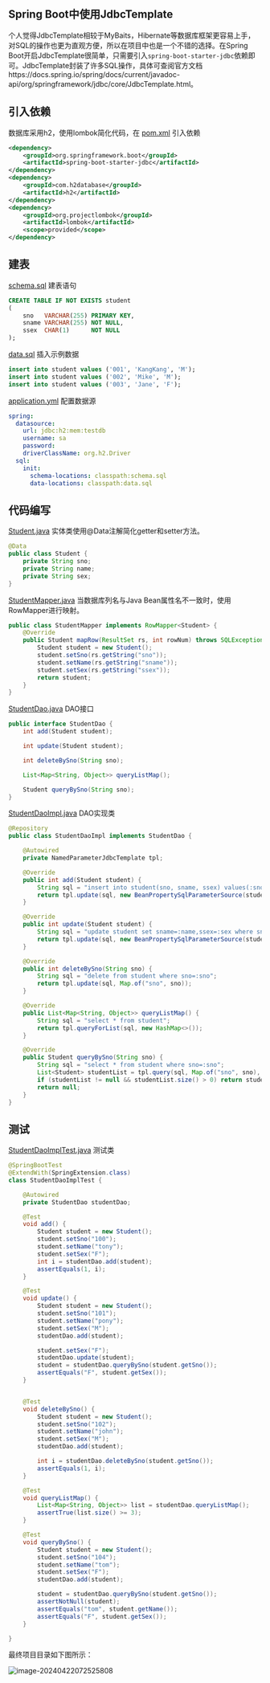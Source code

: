 ## Spring Boot中使用JdbcTemplate

个人觉得JdbcTemplate相较于MyBaits，Hibernate等数据库框架更容易上手，对SQL的操作也更为直观方便，所以在项目中也是一个不错的选择。在Spring Boot开启JdbcTemplate很简单，只需要引入`spring-boot-starter-jdbc`依赖即可。JdbcTemplate封装了许多SQL操作，具体可查阅官方文档https://docs.spring.io/spring/docs/current/javadoc-api/org/springframework/jdbc/core/JdbcTemplate.html。

## 引入依赖

数据库采用h2，使用lombok简化代码，在 [pom.xml](pom.xml) 引入依赖

```xml
<dependency>
    <groupId>org.springframework.boot</groupId>
    <artifactId>spring-boot-starter-jdbc</artifactId>
</dependency>
<dependency>
    <groupId>com.h2database</groupId>
    <artifactId>h2</artifactId>
</dependency>
<dependency>
    <groupId>org.projectlombok</groupId>
    <artifactId>lombok</artifactId>
    <scope>provided</scope>
</dependency>
```

## 建表

 [schema.sql](src\main\resources\schema.sql) 建表语句

```sql
CREATE TABLE IF NOT EXISTS student
(
    sno   VARCHAR(255) PRIMARY KEY,
    sname VARCHAR(255) NOT NULL,
    ssex  CHAR(1)      NOT NULL
);
```

 [data.sql](src\main\resources\data.sql)  插入示例数据

```sql
insert into student values ('001', 'KangKang', 'M');
insert into student values ('002', 'Mike', 'M');
insert into student values ('003', 'Jane', 'F');
```

 [application.yml](src\main\resources\application.yml)  配置数据源

```yml
spring:
  datasource:
    url: jdbc:h2:mem:testdb
    username: sa
    password:
    driverClassName: org.h2.Driver
  sql:
    init:
      schema-locations: classpath:schema.sql
      data-locations: classpath:data.sql
```



## 代码编写

 [Student.java](src\main\java\com\example\demo\bean\Student.java)  实体类使用@Data注解简化getter和setter方法。

```java
@Data
public class Student {
    private String sno;
    private String name;
    private String sex;
}
```

 [StudentMapper.java](src\main\java\com\example\demo\mapper\StudentMapper.java)  当数据库列名与Java Bean属性名不一致时，使用RowMapper进行映射。

```java
public class StudentMapper implements RowMapper<Student> {
    @Override
    public Student mapRow(ResultSet rs, int rowNum) throws SQLException {
        Student student = new Student();
        student.setSno(rs.getString("sno"));
        student.setName(rs.getString("sname"));
        student.setSex(rs.getString("ssex"));
        return student;
    }
}
```

 [StudentDao.java](src\main\java\com\example\demo\dao\StudentDao.java) DAO接口

```java
public interface StudentDao {
    int add(Student student);

    int update(Student student);

    int deleteBySno(String sno);

    List<Map<String, Object>> queryListMap();

    Student queryBySno(String sno);
}
```

 [StudentDaoImpl.java](src\main\java\com\example\demo\dao\impl\StudentDaoImpl.java) DAO实现类

```java
@Repository
public class StudentDaoImpl implements StudentDao {

    @Autowired
    private NamedParameterJdbcTemplate tpl;

    @Override
    public int add(Student student) {
        String sql = "insert into student(sno, sname, ssex) values(:sno, :name, :sex)";
        return tpl.update(sql, new BeanPropertySqlParameterSource(student));
    }

    @Override
    public int update(Student student) {
        String sql = "update student set sname=:name,ssex=:sex where sno=:sno";
        return tpl.update(sql, new BeanPropertySqlParameterSource(student));
    }

    @Override
    public int deleteBySno(String sno) {
        String sql = "delete from student where sno=:sno";
        return tpl.update(sql, Map.of("sno", sno));
    }

    @Override
    public List<Map<String, Object>> queryListMap() {
        String sql = "select * from student";
        return tpl.queryForList(sql, new HashMap<>());
    }

    @Override
    public Student queryBySno(String sno) {
        String sql = "select * from student where sno=:sno";
        List<Student> studentList = tpl.query(sql, Map.of("sno", sno), new StudentMapper());
        if (studentList != null && studentList.size() > 0) return studentList.get(0);
        return null;
    }
}
```

## 测试

 [StudentDaoImplTest.java](src\test\java\com\example\demo\dao\impl\StudentDaoImplTest.java)  测试类

```java
@SpringBootTest
@ExtendWith(SpringExtension.class)
class StudentDaoImplTest {

    @Autowired
    private StudentDao studentDao;

    @Test
    void add() {
        Student student = new Student();
        student.setSno("100");
        student.setName("tony");
        student.setSex("F");
        int i = studentDao.add(student);
        assertEquals(1, i);
    }

    @Test
    void update() {
        Student student = new Student();
        student.setSno("101");
        student.setName("pony");
        student.setSex("M");
        studentDao.add(student);

        student.setSex("F");
        studentDao.update(student);
        student = studentDao.queryBySno(student.getSno());
        assertEquals("F", student.getSex());
    }


    @Test
    void deleteBySno() {
        Student student = new Student();
        student.setSno("102");
        student.setName("john");
        student.setSex("M");
        studentDao.add(student);

        int i = studentDao.deleteBySno(student.getSno());
        assertEquals(1, i);
    }

    @Test
    void queryListMap() {
        List<Map<String, Object>> list = studentDao.queryListMap();
        assertTrue(list.size() >= 3);
    }

    @Test
    void queryBySno() {
        Student student = new Student();
        student.setSno("104");
        student.setName("tom");
        student.setSex("F");
        studentDao.add(student);

        student = studentDao.queryBySno(student.getSno());
        assertNotNull(student);
        assertEquals("tom", student.getName());
        assertEquals("F", student.getSex());
    }

}
```

最终项目目录如下图所示：

![image-20240422072525808](./assets/image-20240422072525808.png)